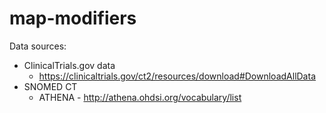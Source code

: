 # map-modifiers

Data sources:

* ClinicalTrials.gov data
    * https://clinicaltrials.gov/ct2/resources/download#DownloadAllData
* SNOMED CT
    * ATHENA - http://athena.ohdsi.org/vocabulary/list
